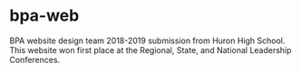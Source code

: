# bpa-web

BPA website design team 2018-2019 submission from Huron High School. This website won first place at the Regional, State, and National Leadership Conferences.
